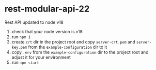 # rest-modular-api-22
Rest API updated to node v18

1. check that your node version is v18
2. run `npm i`
3. create `crt` dir in the project root and copy `server-crt.pem` and `server-key.pem` from the `example-configuration` dir to it
4. copy `.env` from the `example-configuration` dir to the project root and adjust it for your environment
5. run `npm start`
